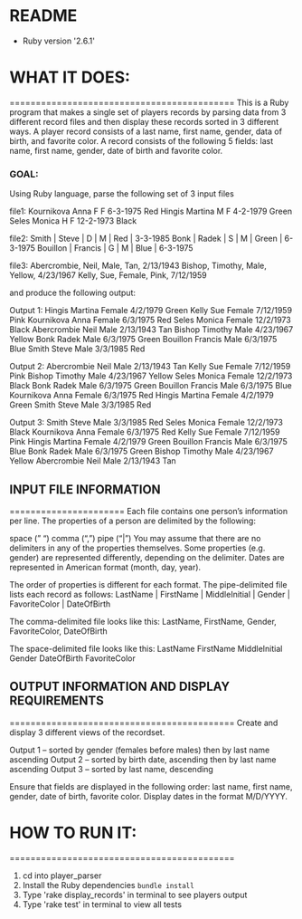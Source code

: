 # README
* Ruby version '2.6.1'

# WHAT IT DOES:
===========================================
This is a Ruby program that makes a single set of players records by parsing data from 3 different record files and then display these records sorted in 3 different ways. A player record consists of a last name, first name, gender, data of birth, and favorite color. A record consists of the following 5 fields: last name, first name, gender, date of birth and favorite color. 

### GOAL:
Using Ruby language, parse the following set of 3 input files

file1:
Kournikova Anna F F 6-3-1975 Red
Hingis Martina M F 4-2-1979 Green
Seles Monica H F 12-2-1973 Black

file2:
Smith | Steve | D | M | Red | 3-3-1985
Bonk | Radek | S | M | Green | 6-3-1975
Bouillon | Francis | G | M | Blue | 6-3-1975

file3:
Abercrombie, Neil, Male, Tan, 2/13/1943
Bishop, Timothy, Male, Yellow, 4/23/1967
Kelly, Sue, Female, Pink, 7/12/1959

and produce the following output:

Output 1:
Hingis Martina Female 4/2/1979 Green
Kelly Sue Female 7/12/1959 Pink
Kournikova Anna Female 6/3/1975 Red
Seles Monica Female 12/2/1973 Black
Abercrombie Neil Male 2/13/1943 Tan
Bishop Timothy Male 4/23/1967 Yellow
Bonk Radek Male 6/3/1975 Green
Bouillon Francis Male 6/3/1975 Blue
Smith Steve Male 3/3/1985 Red

Output 2:
Abercrombie Neil Male 2/13/1943 Tan
Kelly Sue Female 7/12/1959 Pink
Bishop Timothy Male 4/23/1967 Yellow
Seles Monica Female 12/2/1973 Black
Bonk Radek Male 6/3/1975 Green
Bouillon Francis Male 6/3/1975 Blue
Kournikova Anna Female 6/3/1975 Red
Hingis Martina Female 4/2/1979 Green
Smith Steve Male 3/3/1985 Red

Output 3:
Smith Steve Male 3/3/1985 Red
Seles Monica Female 12/2/1973 Black
Kournikova Anna Female 6/3/1975 Red
Kelly Sue Female 7/12/1959 Pink
Hingis Martina Female 4/2/1979 Green
Bouillon Francis Male 6/3/1975 Blue
Bonk Radek Male 6/3/1975 Green
Bishop Timothy Male 4/23/1967 Yellow
Abercrombie Neil Male 2/13/1943 Tan


## INPUT FILE INFORMATION
======================
Each file contains one person’s information per line.
The properties of a person are delimited by the following:

space (” “)
comma (“,”)
pipe (“|”)
You may assume that there are no delimiters in any of the properties themselves. Some properties (e.g. gender) are represented differently, depending on the delimiter.
Dates are represented in American format (month, day, year).

The order of properties is different for each format. The pipe-delimited file lists each record as follows:
LastName | FirstName | MiddleInitial | Gender | FavoriteColor | DateOfBirth

The comma-delimited file looks like this:
LastName, FirstName, Gender, FavoriteColor, DateOfBirth

The space-delimited file looks like this:
LastName FirstName MiddleInitial Gender DateOfBirth FavoriteColor

## OUTPUT INFORMATION AND DISPLAY REQUIREMENTS
===========================================
Create and display 3 different views of the recordset.

Output 1 – sorted by gender (females before males) then by last name ascending
Output 2 – sorted by birth date, ascending then by last name ascending
Output 3 – sorted by last name, descending

Ensure that fields are displayed in the following order: last name, first name, gender, date of birth, favorite color.
Display dates in the format M/D/YYYY.

# HOW TO RUN IT:
===========================================
1. cd into player_parser
2. Install the Ruby dependencies `bundle install`
3. Type 'rake display_records' in terminal to see players output
4. Type 'rake test' in terminal to view all tests
